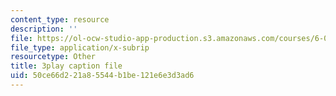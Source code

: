 ```yaml
---
content_type: resource
description: ''
file: https://ol-ocw-studio-app-production.s3.amazonaws.com/courses/6-004-computation-structures-spring-2017/50ce66d221a85544b1be121e6e3d3ad6_q38KAGAKORk.vtt
file_type: application/x-subrip
resourcetype: Other
title: 3play caption file
uid: 50ce66d2-21a8-5544-b1be-121e6e3d3ad6
---
```

